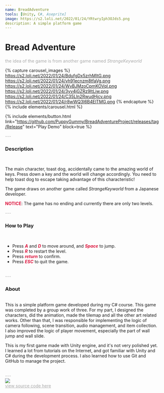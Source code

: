```yaml
---
name: BreadAdventure
tools: [Unity, C#, Aseprite]
image: https://s2.loli.net/2022/01/24/YRtwryIph3OJds5.png
description: A simple platform game
---
```


# Bread Adventure

<p style="color:DarkGrey">
the idea of the game is from another game named <i>StrangeKeyworld</i>
</p>

{% capture carousel_images %}
https://s2.loli.net/2022/01/24/BdufgDx5zrhMItG.png
https://s2.loli.net/2022/01/24/vh91ecnzm8tfaVg.png
https://s2.loli.net/2022/01/24/WvBJMzoCpmKOVqI.png
https://s2.loli.net/2022/01/24/3yv4jGZRz9ItLiw.png
https://s2.loli.net/2022/01/24/C35Lln2RwudHjcv.png
https://s2.loli.net/2022/01/24/r8wWQ3I6B4ElTMG.png
{% endcapture %}
{% include elements/carousel.html %}

{% include elements/button.html link="https://github.com/PuppyGummy/BreadAdventureProject/releases/tag/Release" text="Play Demo" block=true %}

<p class="text-center" style="color:DarkGrey">
---
</p>

<h3 class="text-center"> 
Description
</h3>
<br>

The main character, toast dog, accidentally came to the amazing world of keys. Press down a key and the world will change accordingly. You need to help toast dog to escape taking advantage of this characteristic!

The game draws on another game called <i>StrangeKeyworld</i> from a Japanese developer.

<p><font color=Crimson><b>NOTICE</b></font>: The game has no ending and currently there are only two levels.</p>

<p class="text-center" style="color:DarkGrey">
---
</p>

<h3 class="text-center"> 
How to Play
</h3>
<br>
 
+ Press <font color=Crimson><b><i>A</i></b></font> and <font color=Crimson><b><i>D</i></b></font> to move around, and <font color=Crimson><b><i>Space</i></b></font> to jump.
+ Press <font color=Crimson><b><i>R</i></b></font> to restart the level. 
+ Press <font color=Crimson><b><i>return</i></b></font> to confirm. 
+ Press <font color=Crimson><b><i>ESC</i></b></font> to quit the game.

<div class="text-center" style="color:DarkGrey">
<br>
---
</div>

<h3 class="text-center">
About
</h3>
<br>
This is a simple platform game developed during my C# course. This game was completed by a group work of three. For my part, I designed the characters, did the animation, made the tilemap and all the other art related works. Other than that, I was responsible for implementing the logic of camera following, scene transition, audio management, and item collection. I also improved the logic of player movement, especially the part of wall jump and wall slide.

This is my first game made with Unity engine, and it's not very polished yet. I learned a lot from tutorials on the Internet, and got familiar with Unity and C# during the development process. I also learned how to use Git and GitHub to manage the project. 
<br>

<div class="text-center" style="color:DarkGrey">
<br>
---
</div>

<img src="https://s2.loli.net/2022/01/24/JA5jWPmebOU3ypd.gif"/>
<br>
<div class="text-center">
<a style="color:DarkGrey" href="https://github.com/PuppyGummy/BreadAdventureProject">
view source code here
</a>
</div>